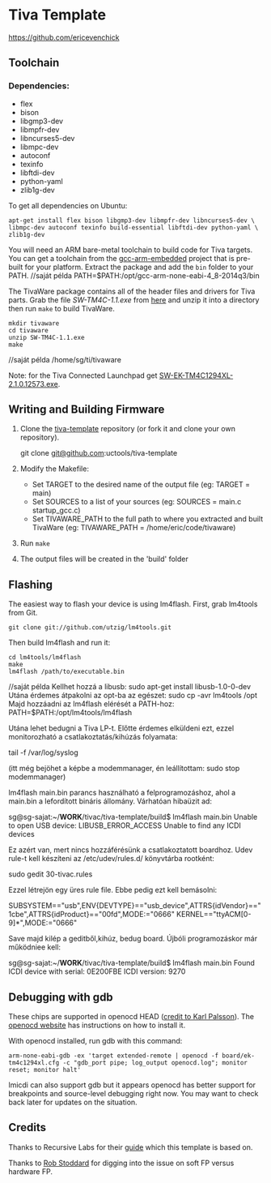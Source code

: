 Tiva Template
==================

https://github.com/ericevenchick

## Toolchain

### Dependencies:

* flex
* bison
* libgmp3-dev
* libmpfr-dev
* libncurses5-dev
* libmpc-dev
* autoconf
* texinfo
* libftdi-dev
* python-yaml
* zlib1g-dev

To get all dependencies on Ubuntu:

    apt-get install flex bison libgmp3-dev libmpfr-dev libncurses5-dev \
    libmpc-dev autoconf texinfo build-essential libftdi-dev python-yaml \
    zlib1g-dev

You will need an ARM bare-metal toolchain to build code for Tiva targets.
You can get a toolchain from the
[gcc-arm-embedded](https://launchpad.net/gcc-arm-embedded) project that is
pre-built for your platform. Extract the package and add the `bin` folder to
your PATH.
//saját példa
PATH=$PATH:/opt/gcc-arm-none-eabi-4_8-2014q3/bin

The TivaWare package contains all of the header files and drivers for
Tiva parts. Grab the file *SW-TM4C-1.1.exe* from
[here](http://software-dl.ti.com/tiva-c/SW-TM4C/latest/index_FDS.html) and unzip it into a directory
then run `make` to build TivaWare.

    mkdir tivaware
    cd tivaware
    unzip SW-TM4C-1.1.exe
    make

//saját példa
/home/sg/ti/tivaware

Note: for the Tiva Connected Launchpad get [SW-EK-TM4C1294XL-2.1.0.12573.exe](http://www.ti.com/tool/sw-ek-tm4c1294xl).

## Writing and Building Firmware

1. Clone the
   [tiva-template](https://github.com/uctools/tiva-template)
   repository (or fork it and clone your own repository).

	git clone git@github.com:uctools/tiva-template

2. Modify the Makefile:
    * Set TARGET to the desired name of the output file (eg: TARGET = main)
    * Set SOURCES to a list of your sources (eg: SOURCES = main.c
      startup\_gcc.c)
    * Set TIVAWARE\_PATH to the full path to where you extracted and built
      TivaWare (eg: TIVAWARE_PATH = /home/eric/code/tivaware)

3. Run `make`

4. The output files will be created in the 'build' folder

## Flashing

The easiest way to flash your device is using lm4flash. First, grab lm4tools
from Git.

    git clone git://github.com/utzig/lm4tools.git

Then build lm4flash and run it:

    cd lm4tools/lm4flash
    make
    lm4flash /path/to/executable.bin

//saját példa
Kellhet hozzá a libusb: sudo apt-get install libusb-1.0-0-dev
Utána érdemes átpakolni az opt-ba az egészet: sudo cp -avr lm4tools /opt
Majd hozzáadni az lm4flash elérését a PATH-hoz: PATH=$PATH:/opt/lm4tools/lm4flash

Utána lehet bedugni a Tiva LP-t. Előtte érdemes elküldeni ezt, ezzel monitorozható a csatlakoztatás/kihúzás folyamata:

tail -f /var/log/syslog

(itt még bejöhet a képbe a modemmanager, én leállítottam: sudo stop modemmanager)

lm4flash main.bin parancs használható a felprogramozáshoz, ahol a main.bin a lefordított bináris állomány. Várhatóan hibaüzit ad:

sg@sg-sajat:~/__WORK__/tivac/tiva-template/build$ lm4flash main.bin
Unable to open USB device: LIBUSB_ERROR_ACCESS
Unable to find any ICDI devices

Ez azért van, mert nincs hozzáférésünk a csatlakoztatott boardhoz. Udev rule-t kell készíteni az /etc/udev/rules.d/ könyvtárba rootként:

sudo gedit 30-tivac.rules

Ezzel létrejön egy üres rule file. Ebbe pedig ezt kell bemásolni:

SUBSYSTEM=="usb",ENV{DEVTYPE}=="usb_device",ATTRS{idVendor}=="1cbe",ATTRS{idProduct}=="00fd",MODE:="0666"
KERNEL=="ttyACM[0-9]*",MODE:="0666"

Save majd kilép a geditből,kihúz, bedug board. Újbóli programozáskor már működniee kell:

sg@sg-sajat:~/__WORK__/tivac/tiva-template/build$ lm4flash main.bin
Found ICDI device with serial: 0E200FBE
ICDI version: 9270

## Debugging with gdb

These chips are supported in openocd HEAD ([credit to Karl Palsson](http://sourceforge.net/p/openocd/mailman/message/32139143/)). The [openocd website](http://openocd.sourceforge.net/) has instructions on how to install it.

With openocd installed, run gdb with this command:
```
arm-none-eabi-gdb -ex 'target extended-remote | openocd -f board/ek-tm4c1294xl.cfg -c "gdb_port pipe; log_output openocd.log"; monitor reset; monitor halt'
```
lmicdi can also support gdb but it appears openocd has better support for breakpoints and source-level debugging right now. You may want to check back later for updates on the situation.

## Credits

Thanks to Recursive Labs for their
[guide](http://recursive-labs.com/blog/2012/10/28/stellaris-launchpad-gnu-linux-getting-started/)
which this template is based on.

Thanks to [Rob Stoddard](http://www.robstoddard.com/stellaris.php) for digging into the issue on soft FP versus hardware FP.
